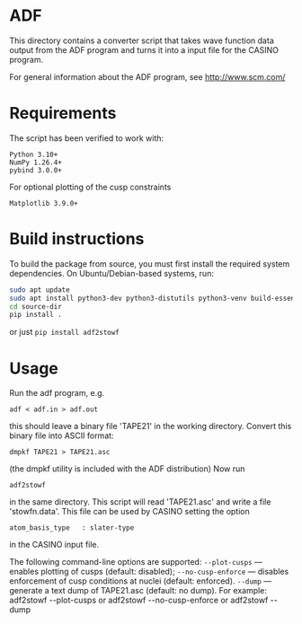 ADF
===

This directory contains a converter script that takes wave function data
output from the ADF program and turns it into a input file for the CASINO
program.

For general information about the ADF program, see http://www.scm.com/


Requirements
============

The script has been verified to work with:

    Python 3.10+
    NumPy 1.26.4+
    pybind 3.0.0+

For optional plotting of the cusp constraints

    Matplotlib 3.9.0+


Build instructions
==================

To build the package from source, you must first install the required system dependencies. On Ubuntu/Debian-based systems, run:

```bash
sudo apt update
sudo apt install python3-dev python3-distutils python3-venv build-essential cmake
cd source-dir
pip install .
```

or just `pip install adf2stowf`

Usage
=====

Run the adf program, e.g.

    adf < adf.in > adf.out

this should leave a binary file 'TAPE21' in the working directory.
Convert this binary file into ASCII format:

    dmpkf TAPE21 > TAPE21.asc

(the dmpkf utility is included with the ADF distribution)
Now run

    adf2stowf

in the same directory. This script will read 'TAPE21.asc' and write a file 'stowfn.data'.
This file can be used by CASINO setting the option

    atom_basis_type   : slater-type

in the CASINO input file.

The following command-line options are supported:
`--plot-cusps` — enables plotting of cusps (default: disabled);
`--no-cusp-enforce` — disables enforcement of cusp conditions at nuclei (default: enforced).
`--dump` — generate a text dump of TAPE21.asc (default: no dump).
For example:
    adf2stowf --plot-cusps
or
    adf2stowf --no-cusp-enforce
or
    adf2stowf --dump
